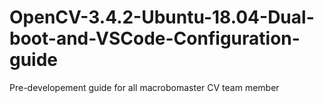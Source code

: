 # OpenCV-3.4.2-Ubuntu-18.04-Dual-boot-and-VSCode-Configuration-guide
Pre-developement guide for all macrobomaster CV team member 
